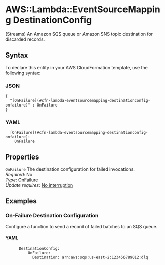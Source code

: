 # AWS::Lambda::EventSourceMapping DestinationConfig<a name="aws-properties-lambda-eventsourcemapping-destinationconfig"></a>

\(Streams\) An Amazon SQS queue or Amazon SNS topic destination for discarded records\.

## Syntax<a name="aws-properties-lambda-eventsourcemapping-destinationconfig-syntax"></a>

To declare this entity in your AWS CloudFormation template, use the following syntax:

### JSON<a name="aws-properties-lambda-eventsourcemapping-destinationconfig-syntax.json"></a>

```
{
  "[OnFailure](#cfn-lambda-eventsourcemapping-destinationconfig-onfailure)" : OnFailure
}
```

### YAML<a name="aws-properties-lambda-eventsourcemapping-destinationconfig-syntax.yaml"></a>

```
  [OnFailure](#cfn-lambda-eventsourcemapping-destinationconfig-onfailure): 
    OnFailure
```

## Properties<a name="aws-properties-lambda-eventsourcemapping-destinationconfig-properties"></a>

`OnFailure`  <a name="cfn-lambda-eventsourcemapping-destinationconfig-onfailure"></a>
The destination configuration for failed invocations\.  
*Required*: No  
*Type*: [OnFailure](aws-properties-lambda-eventsourcemapping-onfailure.md)  
*Update requires*: [No interruption](https://docs.aws.amazon.com/AWSCloudFormation/latest/UserGuide/using-cfn-updating-stacks-update-behaviors.html#update-no-interrupt)

## Examples<a name="aws-properties-lambda-eventsourcemapping-destinationconfig--examples"></a>



### On\-Failure Destination Configuration<a name="aws-properties-lambda-eventsourcemapping-destinationconfig--examples--On-Failure_Destination_Configuration"></a>

Configure a function to send a record of failed batches to an SQS queue\.

#### YAML<a name="aws-properties-lambda-eventsourcemapping-destinationconfig--examples--On-Failure_Destination_Configuration--yaml"></a>

```
      DestinationConfig:
          OnFailure:
            Destination: arn:aws:sqs:us-east-2:123456789012:dlq
```
